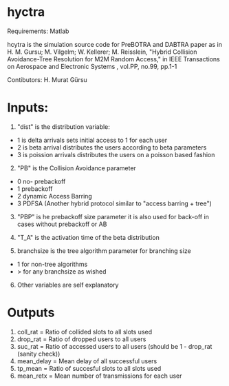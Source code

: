 # hyctra
Requirements:
Matlab


hcytra is the simulation source code for PreBOTRA and DABTRA paper as in 
H. M. Gursu; M. Vilgelm; W. Kellerer; M. Reisslein, "Hybrid Collision
Avoidance-Tree Resolution for M2M Random Access," in IEEE Transactions on
Aerospace and Electronic Systems , vol.PP, no.99, pp.1-1

Contibutors:
H. Murat Gürsu

# Inputs:
1. "dist" is the distribution variable:
  * 1 is delta arrivals sets initial access to 1 for each user
  * 2 is beta arrival distributes the users according to beta parameters
  * 3 is poission arrivals distributes the users on a poisson based fashion


2. "PB" is the Collision Avoidance parameter
  * 0 no- prebackoff
  * 1 prebackoff
  * 2 dynamic Access Barring
  * 3 PDFSA (Another hybrid protocol similar to "access barring + tree")


3. "PBP" is he prebackoff size parameter
it is also used for back-off in cases without prebackoff or AB


4. "T_A" is the activation time of the beta distribution


5. branchsize is the tree algorithm parameter for branching size
  * 1 for non-tree algorithms
  * \> for any branchsize as wished


6. Other variables are self explanatory


# Outputs
1. coll_rat = Ratio of collided slots to all slots used
2. drop_rat = Ratio of dropped users to all users
3. suc_rat = Ratio of accessed users to all users (should be 1 - drop_rat (sanity check))
4. mean_delay = Mean delay of all successful users
5. tp_mean = Ratio of succesful slots to all slots used
6. mean_retx = Mean number of transmissions for each user




